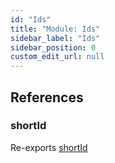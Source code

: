 ```yaml
---
id: "Ids"
title: "Module: Ids"
sidebar_label: "Ids"
sidebar_position: 0
custom_edit_url: null
---
```


## References

### shortId

Re-exports [shortId](Ids_ShortIds.md#shortid)
